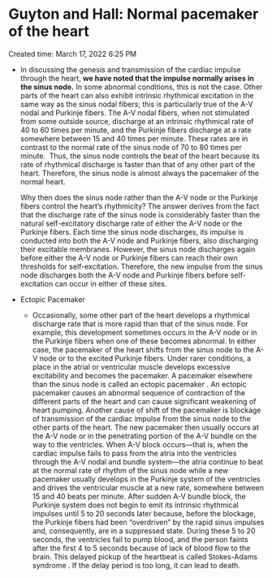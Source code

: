 # Guyton and Hall: Normal pacemaker of the heart

Created time: March 17, 2022 6:25 PM

- In discussing the genesis and transmission of the cardiac impulse through the heart, **we have noted that the impulse normally arises in the sinus node.** In some abnormal conditions, this is not the case. Other parts of the heart can also exhibit intrinsic rhythmical excitation in the same way as the sinus nodal fibers; this is particularly true of the A-V nodal and Purkinje fibers. The A-V nodal fibers, when not stimulated from some outside source, discharge at an intrinsic rhythmical rate of 40 to 60 times per minute, and the Purkinje fibers discharge at a rate somewhere between 15 and 40 times per minute. These rates are in contrast to the normal rate of the sinus node of 70 to 80 times per minute.  Thus, the sinus node controls the beat of the heart because its rate of rhythmical discharge is faster than that of any other part of the heart. Therefore, the sinus node is almost always the pacemaker of the normal heart.
    
    Why then does the sinus node rather than the A-V node or the Purkinje fibers control the heart’s rhythmicity? The answer derives from the fact that the discharge rate of the sinus node is considerably faster than the natural self-excitatory discharge rate of either the A-V node or the Purkinje fibers. Each time the sinus node discharges, its impulse is conducted into both the A-V node and Purkinje fibers, also discharging their excitable membranes. However, the sinus node discharges again before either the A-V node or Purkinje fibers can reach their own thresholds for self-excitation. Therefore, the new impulse from the sinus node discharges both the A-V node and Purkinje fibers before self-excitation can occur in either of these sites.
    
- Ectopic Pacemaker
    - Occasionally, some other part of the heart develops a rhythmical discharge rate that is more rapid than that of the sinus node. For example, this development sometimes occurs in the A-V node or in the Purkinje fibers when one of these becomes abnormal. In either case, the pacemaker of the heart shifts from the sinus node to the A-V node or to the excited Purkinje fibers. Under rarer conditions, a place in the atrial or ventricular muscle develops excessive excitability and becomes the pacemaker. A pacemaker elsewhere than the sinus node is called an ectopic pacemaker . An ectopic pacemaker causes an abnormal sequence of contraction of the different parts of the heart and can cause significant weakening of heart pumping. Another cause of shift of the pacemaker is blockage of transmission of the cardiac impulse from the sinus node to the other parts of the heart. The new pacemaker then usually occurs at the A-V node or in the penetrating portion of the A-V bundle on the way to the ventricles. When A-V block occurs—that is, when the cardiac impulse fails to pass from the atria into the ventricles through the A-V nodal and bundle system—the atria continue to beat at the normal rate of rhythm of the sinus node while a new pacemaker usually develops in the Purkinje system of the ventricles and drives the ventricular muscle at a new rate, somewhere between 15 and 40 beats per minute. After sudden A-V bundle block, the Purkinje system does not begin to emit its intrinsic rhythmical impulses until 5 to 20 seconds later because, before the blockage, the Purkinje fibers had been “overdriven” by the rapid sinus impulses and, consequently, are in a suppressed state. During these 5 to 20 seconds, the ventricles fail to pump blood, and the person faints after the first 4 to 5 seconds because of lack of blood flow to the brain. This delayed pickup of the heartbeat is called Stokes-Adams syndrome . If the delay period is too long, it can lead to death.